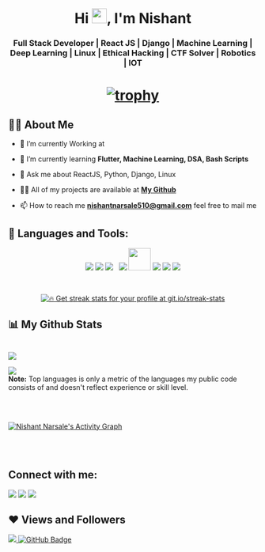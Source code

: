 <h1 align="center">Hi <img src="https://raw.githubusercontent.com/MartinHeinz/MartinHeinz/master/wave.gif" width="30px">, I'm Nishant</h1>
<h3 align="center"> Full Stack Developer | React JS | Django | Machine Learning | Deep Learning | Linux | Ethical Hacking | CTF Solver | Robotics | IOT </h3>

<h1 align = "center">

[![trophy](https://github-profile-trophy.vercel.app/?username=Ajinkyap331&theme=onedark)](https://github.com/ryo-ma/github-profile-trophy)


</h1>

## 🙋‍♂️ About Me

- 🔭 I’m currently Working at

- 🌱 I’m currently learning **Flutter, Machine Learning, DSA, Bash Scripts**

- 💬 Ask me about ReactJS, Python, Django, Linux

- 👨‍💻 All of my projects are available at **[My Github](https://github.com/Nishant-Narsale?tab=repositories)**

- 📫 How to reach me **nishantnarsale510@gmail.com** feel free to mail me

## 🚀 Languages and Tools:

<p align="center"> 
    <a> <img src="https://img.icons8.com/color/48/000000/django.png"/> </a>
    <a> <img src="https://img.icons8.com/color/48/000000/python--v2.png"/> </a> 
    <a style="padding-right:8px;"  target="_blank"> <img src="https://img.icons8.com/color/48/26e07f/react-native.png"/> </a> 
    <a> <img src="https://img.icons8.com/color/48/26e07f/css3.png"/> </a> 
    <a> <img src="https://img.icons8.com/color/144/26e07f/html-5--v1.png"  width="45" height="45"/> </a>   
    <a> <img src="https://img.icons8.com/color/48/26e07f/flutter.png"/></a>
    <a> <img src="https://img.icons8.com/color/48/000000/firebase.png"/></a>
    <img src="https://img.icons8.com/color/48/000000/dart.png"/>
     
</p>

<br/>

<p align="center">
    <a href="https://github.com/Nishant-Narsale/github-readme-streak-stats">
        <img title="🔥 Get streak stats for your profile at git.io/streak-stats"  src="https://github-readme-streak-stats.herokuapp.com/?user=Nishant-Narsale&theme=black-ice&hide_border=true&stroke=0000&background=060A0CD0"/>
    </a>
</p>

## 📊 My Github Stats

  <br/>
    <a href="https://github.com/Nishant-Narsale/github-readme-stats"><img  src="https://github-readme-stats.vercel.app/api?username=Nishant-Narsale&show_icons=true&count_private=true&theme=react&hide_border=true&bg_color=0D1117" /></a>

  <a href="https://github.com/Nishant-Narsale/github-readme-stats"><img src="https://github-readme-stats.vercel.app/api/top-langs/?username=Nishant-Narsale&langs_count=8&count_private=true&layout=compact&theme=react&hide_border=true&bg_color=0D1117" /></a>
  <br/>
  <b>Note:</b> Top languages is only a metric of the languages my public code consists of and doesn't reflect experience or skill level.


<br/>
<br/>

<a href="https://github.com/Nishant-Narsale/github-readme-activity-graph"><img alt="Nishant Narsale's Activity Graph" src="https://activity-graph.herokuapp.com/graph?username=Nishant-Narsale&bg_color=0D1117&color=5BCDEC&line=5BCDEC&point=FFFFFF&hide_border=true" /></a>

<br/>
<br/>

## Connect with me:
<p align="left">

<a href = "mailto:nishantnarsale510@gmail.com"><img src="https://img.icons8.com/material-outlined/48/ffffff/email.png"/></a>
<a href = "https://www.linkedin.com/in/nishant-narsale-251250204/"><img src="https://img.icons8.com/color/50/000000/linkedin.png"/></a>
<a href = "https://www.instagram.com/nishantnarsale510/"><img src="https://img.icons8.com/fluent/48/000000/instagram-new.png"/></a>

</p>

## ❤ Views and Followers
<a href="https://github.com/Meghna-DAS/github-profile-views-counter">
    <img src="https://komarev.com/ghpvc/?username=Nishant-Narsale">
</a>
<a href="https://github.com/Nishant-Narsale?tab=followers"><img src="https://img.shields.io/github/followers/Ajinkyap331?label=Followers&style=social" alt="GitHub Badge"></a>
